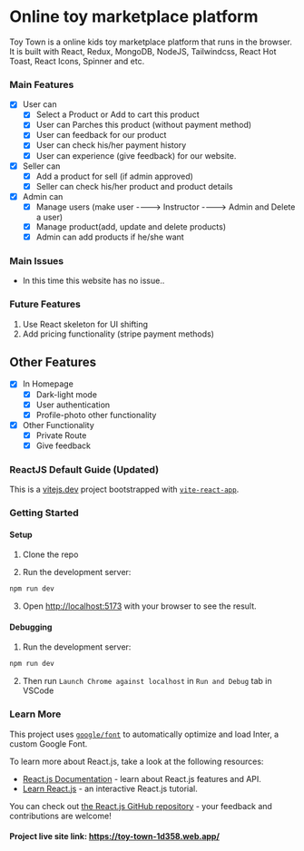 # Online toy marketplace platform

Toy Town is a online kids toy marketplace platform that runs in the browser. It is built with React, Redux,  MongoDB, NodeJS, Tailwindcss, React Hot Toast, React Icons, Spinner and etc.

### Main Features
- [x] User can 
  - [x] Select a Product or Add to cart this product
  - [x] User can Parches this product (without payment method)
  - [x] User can feedback for our product
  - [x] User can check his/her payment history
  - [x] User can experience (give feedback) for our website.
- [x] Seller can
  - [x] Add a product for sell (if admin approved)
  - [x] Seller can check his/her product and product details
- [x] Admin can
  - [x] Manage users (make user ----> Instructor ----> Admin and Delete a user)
  - [x] Manage product(add, update and delete products)
  - [x] Admin can add products if he/she want

### Main Issues
* In this time this website has no issue..


### Future Features
1. Use React skeleton for UI shifting
2. Add pricing functionality (stripe payment methods)

## Other Features
- [x] In Homepage
  - [x] Dark-light mode
  - [x] User authentication
  - [x] Profile-photo other functionality
- [x] Other Functionality
  - [x] Private Route
  - [x] Give feedback

### ReactJS Default Guide (Updated)

This is a [vitejs.dev](https://vitejs.dev/) project bootstrapped with [`vite-react-app`](https://github.com/vitejs/vite).


### Getting Started

#### Setup

1. Clone the repo

2. Run the development server:

```bash
npm run dev
```

3. Open [http://localhost:5173](http://localhost:5173) with your browser to see the result.

#### Debugging

1. Run the development server:

```bash
npm run dev
```

2. Then run `Launch Chrome against localhost` in `Run and Debug` tab in VSCode

### Learn More

This project uses [`google/font`](https://fonts.google.com/) to automatically optimize and load Inter, a custom Google Font.

To learn more about React.js, take a look at the following resources:

- [React.js Documentation](https://react.dev/learn) - learn about React.js features and API.
- [Learn React.js](https://react.dev/learn) - an interactive React.js tutorial.

You can check out [the React.js GitHub repository](https://github.com/reactjs/react.dev) - your feedback and contributions are welcome!


 #### Project live site link: https://toy-town-1d358.web.app/ ####
